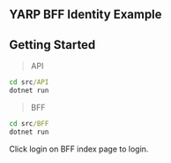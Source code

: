 ## YARP BFF Identity Example

## Getting Started

> API

```cmd
cd src/API
dotnet run
```

> BFF

```cmd
cd src/BFF
dotnet run
```

Click login on BFF index page to login.

